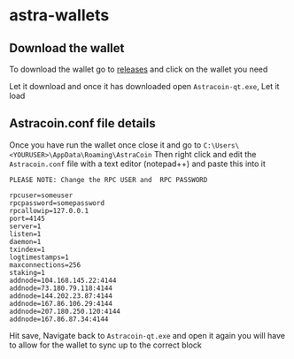 # astra-wallets

## Download the wallet
To download the wallet go to [releases](https://github.com/CryptoLover705/astra-wallets/releases) and click on the wallet you need 

Let it download and once it has downloaded open `Astracoin-qt.exe`, Let it load
## Astracoin.conf file details

Once you have run the wallet once close it and go to `C:\Users\<YOURUSER>\AppData\Roaming\AstraCoin`
Then right click and edit the `Astracoin.conf` file with a text editor (notepad++) and paste this into it

`PLEASE NOTE: Change the RPC USER and  RPC PASSWORD`
```
rpcuser=someuser
rpcpassword=somepassword
rpcallowip=127.0.0.1
port=4145
server=1
listen=1
daemon=1
txindex=1
logtimestamps=1
maxconnections=256
staking=1
addnode=104.168.145.22:4144
addnode=73.180.79.118:4144
addnode=144.202.23.87:4144
addnode=167.86.106.29:4144
addnode=207.180.250.120:4144
addnode=167.86.87.34:4144
```
Hit save, Navigate back to `Astracoin-qt.exe` and open it again you will have to allow for the wallet to sync up to the correct block 
